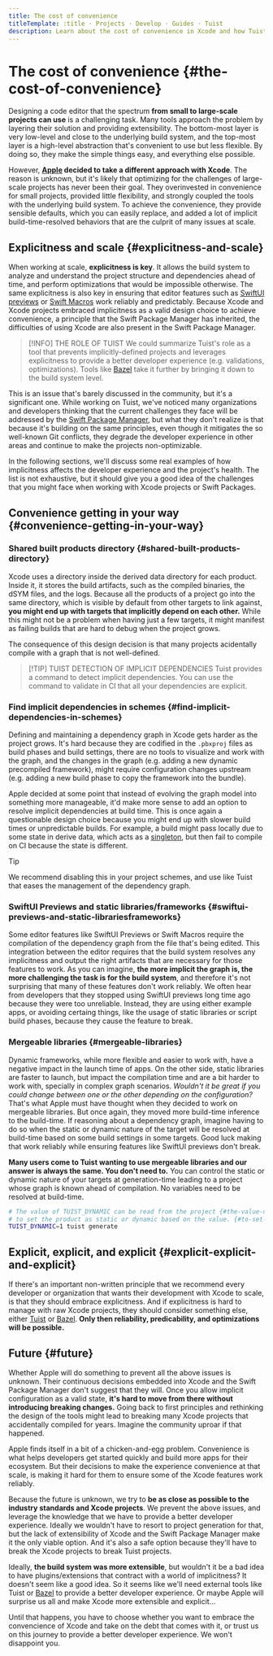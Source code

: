 ```yaml
---
title: The cost of convenience
titleTemplate: :title · Projects · Develop · Guides · Tuist
description: Learn about the cost of convenience in Xcode and how Tuist helps you prevent the issues that come with it.
---
```


# The cost of convenience {#the-cost-of-convenience}

Designing a code editor that the spectrum **from small to large-scale projects can use** is a challenging task.
Many tools approach the problem by layering their solution and providing extensibility. The bottom-most layer is very low-level and close to the underlying build system, and the top-most layer is a high-level abstraction that's convenient to use but less flexible.
By doing so, they make the simple things easy, and everything else possible.

However,
**[Apple](https://www.apple.com) decided to take a different approach with Xcode**.
The reason is unknown, but it's likely that optimizing for the challenges of large-scale projects has never been their goal.
They overinvested in convenience for small projects,
provided little flexibility,
and strongly coupled the tools with the underlying build system.
To achieve the convenience, they provide sensible defaults, which you can easily replace,
and added a lot of implicit build-time-resolved behaviors that are the culprit of many issues at scale.

## Explicitness and scale {#explicitness-and-scale}

When working at scale, **explicitness is key**.
It allows the build system to analyze and understand the project structure and dependencies ahead of time,
and perform optimizations that would be impossible otherwise.
The same explicitness is also key in ensuring that editor features such as [SwiftUI previews](https://developer.apple.com/documentation/swiftui/previews-in-xcode) or [Swift Macros](https://docs.swift.org/swift-book/documentation/the-swift-programming-language/macros/) work reliably and predictably.
Because Xcode and Xcode projects embraced implicitness as a valid design choice to achieve convenience,
a principle that the Swift Package Manager has inherited,
the difficulties of using Xcode are also present in the Swift Package Manager.

> [!INFO] THE ROLE OF TUIST
> We could summarize Tuist's role as a tool that prevents implicitly-defined projects and leverages explicitness to provide a better developer experience (e.g. validations, optimizations). Tools like [Bazel](https://bazel.build) take it further by bringing it down to the build system level.

This is an issue that's barely discussed in the community, but it's a significant one.
While working on Tuist,
we've noticed many organizations and developers thinking that the current challenges they face will be addressed by the [Swift Package Manager](https://www.swift.org/documentation/package-manager/),
but what they don't realize is that because it's building on the same principles,
even though it mitigates the so well-known Git conflicts,
they degrade the developer experience in other areas and continue to make the projects non-optimizable.

In the following sections, we'll discuss some real examples of how implicitness affects the developer experience and the project's health. The list is not exhaustive, but it should give you a good idea of the challenges that you might face when working with Xcode projects or Swift Packages.

## Convenience getting in your way {#convenience-getting-in-your-way}

### Shared built products directory {#shared-built-products-directory}

Xcode uses a directory inside the derived data directory for each product.
Inside it, it stores the build artifacts, such as the compiled binaries, the dSYM files, and the logs.
Because all the products of a project go into the same directory,
which is visible by default from other targets to link against,
**you might end up with targets that implicitly depend on each other.**
While this might not be a problem when having just a few targets,
it might manifest as failing builds that are hard to debug when the project grows.

The consequence of this design decision is that many projects acidentally compile with a graph that is not well-defined.

> [!TIP] TUIST DETECTION OF IMPLICIT DEPENDENCIES
> Tuist provides a <LocalizedLink href="/guides/features/inspect/implicit-dependencies">command</LocalizedLink> to detect implicit dependencies. You can use the command to validate in CI that all your dependencies are explicit.

### Find implicit dependencies in schemes {#find-implicit-dependencies-in-schemes}

Defining and maintaining a dependency graph in Xcode gets harder as the project grows.
It's hard because they are codified in the `.pbxproj` files as build phases and build settings,
there are no tools to visualize and work with the graph,
and the changes in the graph (e.g. adding a new dynamic precompiled framework),
might require configuration changes upstream (e.g. adding a new build phase to copy the framework into the bundle).

Apple decided at some point that instead of evolving the graph model into something more manageable,
it'd make more sense to add an option to resolve implicit dependencies at build time.
This is once again a questionable design choice because you might end up with slower build times or unpredictable builds.
For example, a build might pass locally due to some state in derive data,
which acts as a [singleton](https://en.wikipedia.org/wiki/Singleton_pattern),
but then fail to compile on CI because the state is different.

> [!TIP]
> We recommend disabling this in your project schemes, and use like Tuist that eases the management of the dependency graph.

### SwiftUI Previews and static libraries/frameworks {#swiftui-previews-and-static-librariesframeworks}

Some editor features like SwiftUI Previews or Swift Macros require the compilation of the dependency graph from the file that's being edited. This integration between the editor requires that the build system resolves any implicitness and output the right artifacts that are necessary for those features to work. As you can imagine, **the more implicit the graph is, the more challenging the task is for the build system**, and therefore it's not surprising that many of these features don't work reliably. We often hear from developers that they stopped using SwiftUI previews long time ago because they were too unreliable. Instead, they are using either example apps, or avoiding certaing things, like the usage of static libraries or script build phases, because they cause the feature to break.

### Mergeable libraries {#mergeable-libraries}

Dynamic frameworks, while more flexible and easier to work with, have a negative impact in the launch time of apps. On the other side, static libraries are faster to launch, but impact the compilation time and are a bit harder to work with, specially in complex graph scenarios. *Wouldn't it be great if you could change between one or the other depending on the configuration?* That's what Apple must have thought when they decided to work on mergeable libraries. But once again, they moved more build-time inference to the build-time. If reasoning about a dependency graph, imagine having to do so when the static or dynamic nature of the target will be resolved at build-time based on some build settings in some targets. Good luck making that work reliably while ensuring features like SwiftUI previews don't break.

**Many users come to Tuist wanting to use mergeable libraries and our answer is always the same. You don't need to.** You can control the static or dynamic nature of your targets at generation-time leading to a project whose graph is known ahead of compilation. No variables need to be resolved at build-time.

```bash
# The value of TUIST_DYNAMIC can be read from the project {#the-value-of-tuist_dynamic-can-be-read-from-the-project}
# to set the product as static or dynamic based on the value. {#to-set-the-product-as-static-or-dynamic-based-on-the-value}
TUIST_DYNAMIC=1 tuist generate
```

## Explicit, explicit, and explicit {#explicit-explicit-and-explicit}

If there's an important non-written principle that we recommend every developer or organization that wants their development with Xcode to scale, is that they should embrace explicitness. And if explicitness is hard to manage with raw Xcode projects, they should consider something else, either [Tuist](https://tuist.io) or [Bazel](https://bazel.build). **Only then reliability, predicability, and optimizations will be possible.**

## Future {#future}

Whether Apple will do something to prevent all the above issues is unknown.
Their continuous decisions embedded into Xcode and the Swift Package Manager don't suggest that they will.
Once you allow implicit configuration as a valid state,
**it's hard to move from there without introducing breaking changes.**
Going back to first principles and rethinking the design of the tools might lead to breaking many Xcode projects that accidentally compiled for years. Imagine the community uproar if that happened.

Apple finds itself in a bit of a chicken-and-egg problem.
Convenience is what helps developers get started quickly and build more apps for their ecosystem.
But their decisions to make the experience convenience at that scale,
is making it hard for them to ensure some of the Xcode features work reliably.

Because the future is unknown,
we try to **be as close as possible to the industry standards and Xcode projects**.
We prevent the above issues,
and leverage the knowledge that we have to provide a better developer experience.
Ideally we wouldn't have to resort to project generation for that,
but the lack of extensibility of Xcode and the Swift Package Manager make it the only viable option.
And it's also a safe option because they'll have to break the Xcode projects to break Tuist projects.

Ideally, **the build system was more extensible**,
but wouldn't it be a bad idea to have plugins/extensions that contract with a world of implicitness?
It doesn't seem like a good idea.
So it seems like we'll need external tools like Tuist or [Bazel](https://bazel.build) to provide a better developer experience.
Or maybe Apple will surprise us all and make Xcode more extensible and explicit...

Until that happens, you have to choose whether you want to embrace the convencience of Xcode and take on the debt that comes with it, or trust us on this journey to provide a better developer experience.
We won't disappoint you.
